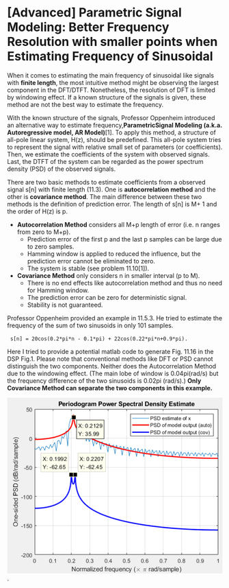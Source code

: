 # [Advanced] Parametric Signal Modeling: Better Frequency Resolution with smaller points when Estimating Frequency of Sinusoidal

When it comes to estimating the main frequency of sinusoidal like signals with **finite length**, the most intuitive method might be observing the largest component in the DFT/DTFT. Nonetheless, the resolution of DFT is limited by windowing effect. If a known structure of the signals is given, these method are not the best way to estimate the frequency.

   With the known structure of the signals, Professor Oppenheim introduced an alternative way to estimate frequency,**ParametricSignal Modeling (a.k.a. Autoregressive model, AR Model)**[1]. To apply this method, a structure of all-pole linear system, H(z), should be predefined. This all-pole system tries to represent the signal with relative small set of parameters (or coefficients). Then, we estimate the coefficients of the system with observed signals. Last, the DTFT of the system can be regarded as the power spectrum density (PSD) of the observed signals.

   There are two basic methods to estimate coefficients from a observed signal s[n] with finite length (11.3). One is **autocorrelation method** and the other is **covariance method**. The main difference between these two methods is the definition of prediction error. The length of s[n] is M+ 1 and the order of H(z) is p.

- **Autocorrelation Method** considers all M+p length of error (i.e. n ranges from zero to M+p).
  - Prediction error of the first p and the last p samples can be large due to zero samples.
  - Hamming window is applied to reduced the influence, but the prediction error cannot be eliminated to zero.
  - The system is stable (see problem 11.10[1]).
- **Covariance Method** only considers n in smaller interval (p to M).
  - There is no end effects like autocorrelation method and thus no need for Hamming window.
  - The prediction error can be zero for deterministic signal. 
  - Stability is not guaranteed.

Professor Oppenheim provided an example in 11.5.3. He tried to estimate the frequency of the sum of two sinusoids in only 101 samples. 

     s[n] = 20cos(0.2*pi*n - 0.1*pi) + 22cos(0.22*pi*n+0.9*pi).

Here I tried to provide a potential matlab code to generate Fig. 11.16 in the DSP Fig.1. Please note that conventional methods like DFT or PSD cannot distinguish the two components. Neither does the Autocorrelation Method due to the windowing effect. (The main lobe of window is 0.04pi(rad/s) but the frequency difference of the two sinusoids is 0.02pi (rad/s).) **Only Covariance Method can separate the two components in this example.**

![Fig.1](./1.PNG).